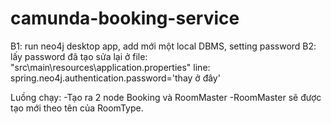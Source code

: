 # camunda-booking-service
B1: run neo4j desktop app, add mới một local DBMS, setting password 
B2: lấy password đã tạo sửa lại ở file: "src\main\resources\application.properties" line: spring.neo4j.authentication.password='thay ở đây'

Luồng chạy:
  -Tạo ra 2 node Booking và RoomMaster
  -RoomMaster sẽ được tạo mới theo tên của RoomType.
